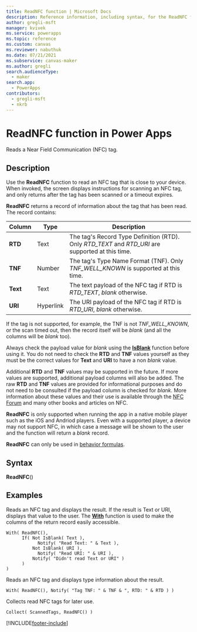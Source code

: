 ```yaml
---
title: ReadNFC function | Microsoft Docs
description: Reference information, including syntax, for the ReadNFC function in Power Apps
author: gregli-msft
manager: kvivek
ms.service: powerapps
ms.topic: reference
ms.custom: canvas
ms.reviewer: nabuthuk
ms.date: 07/21/2021
ms.subservice: canvas-maker
ms.author: gregli
search.audienceType: 
  - maker
search.app: 
  - PowerApps
contributors:
  - gregli-msft
  - nkrb
---
```

# ReadNFC function in Power Apps

Reads a Near Field Communication (NFC) tag.

## Description

Use the **ReadNFC** function to read an NFC tag that is close to your device. When invoked, the screen displays instructions for scanning an NFC tag, and only returns after the tag has been scanned or a timeout expires.  

**ReadNFC** returns a record of information about the tag that has been read. The record contains:

| Column | Type | Description |
|----|----|----|
| **RTD** | Text | The tag's Record Type Definition (RTD).  Only *RTD_TEXT* and *RTD_URI* are supported at this time. |
| **TNF** | Number | The tag's Type Name Format (TNF). Only *TNF_WELL_KNOWN* is supported at this time.  |
| **Text** | Text | The text payload of the NFC tag if RTD is *RTD_TEXT*, *blank* otherwise.   | 
| **URI** | Hyperlink | The URI payload of the NFC tag if RTD is *RTD_URI*, *blank* otherwise.  |

If the tag is not supported, for example, the TNF is not *TNF_WELL_KNOWN*, or the scan timed out, then the record itself will be *blank* (and all the columns will be *blank* too).

Always check the payload value for *blank* using the [**IsBlank**](function-isblank-isempty.md) function before using it.  You do not need to check the **RTD** and **TNF** values yourself as they must be the correct values for **Text** and **URI** to have a non *blank* value.

Additional **RTD** and **TNF** values may be supported in the future. If more values are supported, additional payload columns will also be added.  The raw **RTD** and **TNF** values are provided for informational purposes and do not need to be consulted if the payload column is checked for *blank*.  More information about these values and their use is available through the [NFC Forum](https://nfc-forum.org) and many other books and articles on NFC.

**ReadNFC** is only supported when running the app in a native mobile player such as the iOS and Andriod players.  Even with a supported player, a device may not support NFC, in which case a message will be shown to the user and the function will return a *blank* record.  

**ReadNFC** can only be used in [behavior formulas](../working-with-formulas-in-depth.md).

## Syntax

**ReadNFC**()

## Examples

Reads an NFC tag and displays the result.  If the result is Text or URI, displays that value to the user.  The [**With**](function-with.md) function is used to make the columns of the return record easily accessible.  

```powerapps-dot
With( ReadNFC(), 
      If( Not IsBlank( Text ), 
            Notify( "Read Text: " & Text ), 
          Not IsBlank( URI ),
            Notify( "Read URI: " & URI ),
          Notify( "Didn't read Text or URI" )
      )
)
```

Reads an NFC tag and displays type information about the result.

```powerapps-dot
With( ReadNFC(), Notify( "Tag TNF: " & TNF & ", RTD: " & RTD ) )
```

Collects read NFC tags for later use.

```powerapps-dot
Collect( ScannedTags, ReadNFC() )
```

[!INCLUDE[footer-include](../../../includes/footer-banner.md)]
